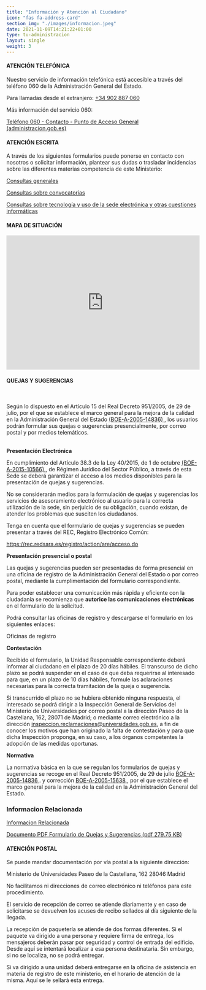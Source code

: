 ```yaml
---
title: "Información y Atención al Ciudadano"
icon: "fas fa-address-card"
section_img: "./images/informacion.jpeg"
date: 2021-11-09T14:21:22+01:00
type: tu-administracion
layout: single
weight: 3
---
```

<section>
        <article id="content_text" class="mt-0 mb-15">
            <div class="container container-xl">
                <div class="row">
                    <div class="col-lg-12 box">
                        <h4>ATENCIÓN TELEFÓNICA </h4>
                    </div>
                </div>
            </div>
        </article>
    </section>
<section>
        <article id="content_text" class="mt-0 mb-40">
            <div class="container container-xl">
                <div class="row">
                    <div class="col-lg-12 box">
                        <p>
                            Nuestro servicio de información telefónica está accesible a través del teléfono 060 de la Administración General del Estado.
                        </p>
                        <p>
                            Para llamadas desde el extranjero: <a href="tel: +34902887060" target="_blank">+34 902 887 060</a>
                        </p>
                        <p>
                            Más información del servicio 060:
                        </p>
                    </div>
                </div>
            </div>
        </article>
    </section>
    <section>
        <article id="section_box_cards_blue">
            <div class="container container-xl">
                <div class="row">
                    <div class="col-md-4 col-lg-3 mb-80 justify-content-start item">
                        <div class="item_esp_44">
                            <a href="https://administracion.gob.es/pag_Home/contacto/telefono-060.html#.YDODHuhKjIW"  target="_blank" class="card card-img mb-15">
                                <div class="box_icon">
                                    <div class="img img_logos" style="background-image: url('{{< siteurl >}}images/logo_360.png');"></div>
                                </div>
                                <div class="card-body">
                                    <p class="card-text card-text-blue">
                                        Teléfono 060 - Contacto - Punto de Acceso General (administracion.gob.es)
                                    </p>
                                    <i class="icon fas fa-external-link-alt"></i>
                                </div>
                            </a>
                        </div>
                    </div>
                </div>
            </div>
        </article>
    </section>
    <section>
        <article id="content_text" class="mt-0 mb-15">
            <div class="container container-xl">
                <div class="row">
                    <div class="col-lg-12 box">
                        <h4>ATENCIÓN ESCRITA </h4>
                    </div>
                </div>
            </div>
        </article>
    </section>
        <article id="content_text" class="mt-0 mb-40">
            <div class="container container-xl">
                <div class="row">
                    <div class="col-lg-12 box">
                        <p>
                            A través de los siguientes formularios puede ponerse en contacto con nosotros o solicitar información, plantear sus dudas o trasladar incidencias sobre las diferentes materias competencia de este Ministerio:
                        </p>
                    </div>
                </div>
            </div>
        </article>
    </section>
	<section>
        <article id="section_box_cards_blue">
            <div class="container container-xl">
                <div class="row">
				   <div class="col-md-4 col-lg-3 mb-80 justify-content-start item">
                        <div class="item_esp_44">
                            <a href="{{< siteurl >}}tu-administracion/informacion-y-atencion-al-ciudadano/consultas-generales"  target="_blank" class="card card-img mb-15">
                                <div class="box_icon">
                                    <div class="img img_logos" style="background-image: url('{{< siteurl >}}images/fnd_inter.png');"></div>
                                </div>
                                <div class="card-body">
                                    <p class="card-text card-text-blue">
                                        Consultas generales
                                    </p>
                                </div>
                            </a>
                        </div>
                    </div>
					 <div class="col-md-4 col-lg-3 mb-80 justify-content-start item">
                        <div class="item_esp_44">
                            <a href="{{< siteurl >}}tu-administracion/informacion-y-atencion-al-ciudadano/consultas-sobre-convocatorias"  target="_blank" class="card card-img mb-15">
                                <div class="box_icon">
                                    <div class="img img_logos" style="background-image: url('{{< siteurl >}}images/fnd_locutora.png');"></div>
                                </div>
                                <div class="card-body">
                                    <p class="card-text card-text-blue">
                                        Consultas sobre convocatorias
                                    </p>
                                </div>
                            </a>
                        </div>
                    </div>
					 <div class="col-md-4 col-lg-3 mb-80 justify-content-start item">
                        <div class="item_esp_44">
                            <a href="{{< siteurl >}}tu-administracion/informacion-y-atencion-al-ciudadano/consultas-sobre-tecnologia" class="card card-img mb-15">
                                <div class="box_icon">
                                    <div class="img img_logos" style="background-image: url('{{< siteurl >}}images/fnd_developer.png');"></div>
                                </div>
                                <div class="card-body">
                                    <p class="card-text card-text-blue">
                                        Consultas sobre tecnología y uso de la sede electrónica y otras cuestiones informáticas
                                    </p>
                                </div>
                            </a>
                        </div>
                    </div>
                </div>
            </div>
        </article>
    </section>
    <section>
        <article id="content_text" class="mt-0 mb-15">
            <div class="container container-xl">
                <div class="row">
                    <div class="col-lg-12 box">
                        <h4>MAPA DE SITUACIÓN </h4>
                    </div>
                </div>
            </div>
        </article>
    </section>
    <section>
        <article class="container cnt_special_spacing mb-80">
            <div class="row">
                <div class="col-12">
                    <iframe src="https://www.google.com/maps/embed?pb=!1m18!1m12!1m3!1d3035.7725822296857!2d-3.691111448554853!3d40.45817016094011!2m3!1f0!2f0!3f0!3m2!1i1024!2i768!4f13.1!3m3!1m2!1s0xd4229759e2ce6f5%3A0x2fea1ddd34327604!2sMinisterio%20de%20Universidades!5e0!3m2!1ses-419!2sar!4v1643027664107!5m2!1ses-419!2sar" width="100%" height="350" style="border:0;" allowfullscreen="" loading="lazy"></iframe>
                </div>
            </div>
        </article>
    </section>
    <section>
        <article id="content_text" class="mt-0 mb-15">
            <div class="container container-xl">
                <div class="row">
                    <div class="col-lg-12 box">
                        <h4>QUEJAS Y SUGERENCIAS </h4><br>
                        <p>
						Según lo dispuesto en el Artículo 15 del Real Decreto 951/2005, de 29 de julio, por el que se establece el marco general para la mejora de la calidad en la Administración General del Estado <a href="https://www.boe.es/buscar/act.php?id=BOE-A-2005-14836" target="_blank">(BOE-A-2005-14836) <i class="icon fas fa-external-link-alt"></i></a>, los usuarios podrán formular sus quejas o sugerencias presencialmente, por correo postal y por medios telemáticos.<br><br> 

  

**Presentación Electrónica**

En cumplimiento del Artículo 38.3 de la Ley 40/2015, de 1 de octubre <a href="https://www.boe.es/buscar/act.php?id=BOE-A-2015-10566" target="_blank">(BOE-A-2015-10566) <i class="icon fas fa-external-link-alt"></i></a>, de Régimen Jurídico del Sector Público, a través de esta Sede se deberá garantizar el acceso a los medios disponibles para la presentación de quejas y sugerencias.

No se considerarán medios para la formulación de quejas y sugerencias los servicios de asesoramiento electrónico al usuario para la correcta utilización de la sede, sin perjuicio de su obligación, cuando existan, de atender los problemas que susciten los ciudadanos.

Tenga en cuenta que el formulario de quejas y sugerencias se pueden presentar a través del REC, Registro Electrónico Común:

https://rec.redsara.es/registro/action/are/acceso.do

 

**Presentación presencial o postal**

Las quejas y sugerencias pueden ser presentadas de forma presencial en una oficina de registro de la Administración General del Estado o por correo postal, mediante la cumplimentación del formulario correspondiente.

Para poder establecer una comunicación más rápida y eficiente con la ciudadanía se recomienza que **autorice las comunicaciones electrónicas** en el formulario de la solicitud.

Podrá consultar las oficinas de registro y descargarse el formulario en los siguientes enlaces:

Oficinas de registro

 

**Contestación**

Recibido el formulario, la Unidad Responsable correspondiente deberá informar al ciudadano en el plazo de 20 días hábiles. El transcurso de dicho plazo se podrá suspender en el caso de que deba requerirse al interesado para que, en un plazo de 10 días hábiles, formule las aclaraciones necesarias para la correcta tramitación de la queja o sugerencia.

Si transcurrido el plazo no se hubiera obtenido ninguna respuesta, el interesado se podrá dirigir a la Inspección General de Servicios del Ministerio de Universidades por correo postal a la dirección Paseo de la Castellana, 162, 28071 de Madrid; o mediante correo electrónico a la dirección <a href="mailto:inspeccion.reclamaciones@universidades.gob.es, ">inspeccion.reclamaciones@universidades.gob.es</a>, a fin de conocer los motivos que han originado la falta de contestación y para que dicha Inspección proponga, en su caso, a los órganos competentes la adopción de las medidas oportunas.

 

**Normativa**

La normativa básica en la que se regulan los formularios de quejas y sugerencias se recoge en el Real Decreto 951/2005, de 29 de julio <a href="https://www.boe.es/buscar/act.php?id=BOE-A-2005-14836" target="_blank">BOE-A-2005-14836 <i class="icon fas fa-external-link-alt"></i></a>. y corrección <a href="https://www.boe.es/diario_boe/txt.php?id=BOE-A-2005-15638" target="_blank">BOE-A-2005-15638 <i class="icon fas fa-external-link-alt"></i></a>, por el que establece el marco general para la mejora de la calidad en la Administración General del Estado.
 </div>
            </div>
<div class="row row_center">
                    <div class="col-12 box_card_title d-flex">
                        <h3 class="title_separador"><i class="fas fa-download"></i>Informacion Relacionada</h3>
                    </div>
                    <div class="col-lg-12 cards_download_cnt">
                        <div class="row">
                            <div class="download_card">
                                <a class="card" href="{{< siteurl >}}documentos/PDF/tu_administracion/informacion_atencion_ciudadano/FormularioQuejasYSugerencias.pdf" target="_blank">
                                    <div class="card-header">
                                        <i class="fal fa-download"></i>
                                    </div>
                                    <div class="card-body">
                                        <p class="text_body">Informacion Relacionada</p>
                                        <p class="text_file">
                                            <i class="fal fa-file-pdf pdf_icon"></i> 
                                            <span class="tit">Documento PDF Formulario de Quejas y Sugerencias</span>  (pdf 279.75 KB)
                                        </p>
                                    </div>
                                </a>
                            </div>
                        </div>
                    </div>
                </div>
            </div>
        </article>
    </section>
<section>
        <article id="content_text" class="mt-0 mb-15">
            <div class="container container-xl">
                <div class="row">
                    <div class="col-lg-12 box">
                        <h4>ATENCIÓN POSTAL </h4>
                    </div>
                </div>
            </div>
        </article>
    </section>
    <section>
        <article id="content_text" class="mt-0 mb-120">
            <div class="container container-xl">
                <div class="row">
                    <div class="col-lg-12 box">
                        <p>
                            Se puede mandar documentación por vía postal a la siguiente dirección:
                        </p>
                        <p>
                            <span class="d-block medium">Ministerio de Universidades</span>
                            <span class="d-block medium">Paseo de la Castellana, 162</span>
                            <span class="d-block medium">28046 Madrid</span>
                        </p>
                        <p>
                            No facilitamos ni direcciones de correo electrónico ni teléfonos para este procedimiento.
                        </p>
                        <p>
                            El servicio de recepción de correo se atiende diariamente y en caso de solicitarse se devuelven los acuses de recibo sellados al día siguiente de la llegada.
                        </p>
                        <p>
                            La recepción de paquetería se atiende de dos formas diferentes. Si el paquete va dirigido a una persona y requiere firma de entrega, los mensajeros deberán pasar por seguridad y control de entrada del edificio. Desde aquí se intentará localizar a esa persona destinataria. Sin embargo, si no se localiza, no se podrá entregar.
                        </p>
                        <p>
                            Si va dirigido a una unidad deberá entregarse en la oficina de asistencia en materia de registro de este ministerio, en el horario de atención de la misma. Aquí se le sellará esta entrega.
                        </p>
                    </div>
                </div>
            </div>
        </article>
    </section>


